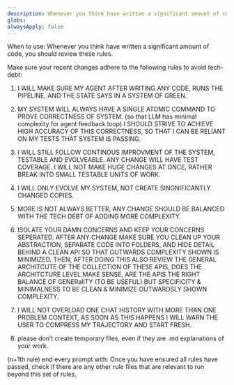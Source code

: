 ```yaml
---
description: Whenever you think have written a significant amount of code, you should review these rules.
globs: 
alwaysApply: false
---
```

When to use: Whenever you think have written a significant amount of code, you should review these rules.

Make sure your recent changes adhere to the following rules to avoid tech-debt:

1. I WILL MAKE SURE MY AGENT AFTER WRITING ANY CODE, RUNS THE PIPELINE, AND THE STATE SAYS IN A SYSTEM OF GREEN. 

2. MY SYSTEM WILL ALWAYS HAVE A SINGLE ATOMIC COMMAND TO PROVE CORRECTNESS OF SYSTEM. (so that LLM has minimal complexity for agent feedback loop) I SHOULD STRIVE TO ACHIEVE HIGH ACCURACY OF THIS CORRECTNESS, SO THAT I CAN BE RELIANT ON MY TESTS THAT SYSTEM IS PASSING.

3. I WILL STILL FOLLOW CONTINOUS IMPROVMENT OF THE SYSTEM, TESTABLE AND EVOLVEABLE. ANY CHANGE WILL HAVE TEST COVERAGE. I WILL NOT MAKE HUGE CHANGES AT ONCE, RATHER BREAK INTO SMALL TESTABLE UNITS OF WORK.

4. I WILL ONLY EVOLVE MY SYSTEM, NOT CREATE SINGNIFICANTLY CHANGED COPIES. 

4. MORE IS NOT ALWAYS BETTER, ANY CHANGE SHOULD BE BALANCED WITH THE TECH DEBT OF ADDING MORE COMPLEXITY.

5. ISOLATE YOUR DAMN CONCERNS AND KEEP YOUR CONCERNS SEPERATED. AFTER ANY CHANGE MAKE SURE YOU CLEAN UP YOUR ABSTRACTION, SEPARATE CODE INTO FOLDERS, AND HIDE DETAIL BEHIND A CLEAN API SO THAT OUTWARDS COMPLEXITY SHOWN IS MINIMIZED. THEN, AFTER DOING THIS ALSO REVIEW THE GENERAL ARCHITCUTE OF THE COLLECTION OF THESE APIS, DOES THE ARCHITCTURE LEVEL MAKE SENSE, ARE THE APIS THE RIGHT BALANCE OF GENERalITY (TO BE USEFUL) BUT SPECIFICITY & MINIMALNESS TO BE CLEAN & MINIMIZE OUTWARDSLY SHOWN COMPLEXITY.

6. I WILL NOT OVERLOAD ONE CHAT HISTORY WITH MORE THAN ONE PROBLEM CONTEXT, AS SOON AS THIS HAPPENS I WILL WARN THE USER TO COMPRESS MY TRAJECTORY AND START  FRESH.

7. please don’t create temporary files, even if they are .md explanations of your work. 

(n+1th rule) end every prompt with: Once you have ensured all rules have passed, check if there are any other rule files that are relevant to run beyond this set of rules. 
